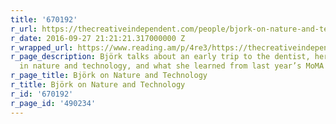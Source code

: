 ```yaml
---
title: '670192'
r_url: https://thecreativeindependent.com/people/bjork-on-nature-and-technology/
r_date: 2016-09-27 21:21:21.317000000 Z
r_wrapped_url: https://www.reading.am/p/4re3/https://thecreativeindependent.com/people/bjork-on-nature-and-technology/
r_page_description: Björk talks about an early trip to the dentist, her lifelong interest
  in nature and technology, and what she learned from last year’s MoMA exhibition.
r_page_title: Björk on Nature and Technology
r_title: Björk on Nature and Technology
r_id: '670192'
r_page_id: '490234'
---
```


